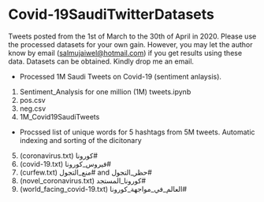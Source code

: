 # Covid-19SaudiTwitterDatasets

Tweets posted from the 1st of March to the 30th of April in 2020. Please use the processed datasets for your own gain. However, you may let the author know by email (salmujaiwel@hotmail.com) if you get results using these data. Datasets can be obtained. Kindly drop me an email. 
 - Processed 1M Saudi Tweets on Covid-19 (sentiment anlaysis).
1)	Sentiment_Analysis for one million (1M) tweets.ipynb
2)	pos.csv
3)	neg.csv 
4)	1M_Covid19SaudiTweets
- Procssed list of unique words for 5 hashtags from 5M tweets. Automatic indexing and sorting of the dicitonary
5)	(coronavirus.txt) كورونا# 
6)	(covid-19.txt) فيروس_كورونا# 
7)	(curfew.txt) منع_التجول# and حظر_التجول#
8)	(novel_coronavirus.txt) كورونا_المستجد# 
9)	(world_facing_covid-19.txt) العالم_في_مواجهة_كورونا# 
